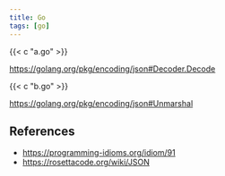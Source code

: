 ```yaml
---
title: Go
tags: [go]
---
```


{{< c "a.go" >}}

<https://golang.org/pkg/encoding/json#Decoder.Decode>

{{< c "b.go" >}}

<https://golang.org/pkg/encoding/json#Unmarshal>

## References

- <https://programming-idioms.org/idiom/91>
- <https://rosettacode.org/wiki/JSON>
